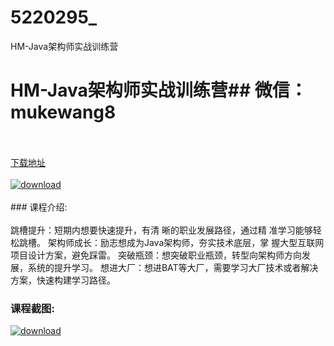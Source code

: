 # 5220295_
HM-Java架构师实战训练营
# HM-Java架构师实战训练营## 微信：mukewang8
<br/></br>[下载地址](http://www.36tz.cn/article/5220295 "下载地址")
<br/></br>[![download](http://36tz.cn/muke_img/2021_07_1-5-300x189.png "下载地址")](http://www.36tz.cn/article/5220295 "下载地址")
<br/></br>### 课程介绍:<br/></br>跳槽提升：短期内想要快速提升，有清 晰的职业发展路径，通过精 准学习能够轻松跳槽。
架构师成长：励志想成为Java架构师，夯实技术底层，掌 握大型互联网项目设计方案，避免踩雷。
突破瓶颈：想突破职业瓶颈，转型向架构师方向发展，系统的提升学习。
想进大厂：想进BAT等大厂，需要学习大厂技术或者解决方案，快速构建学习路径。

### 课程截图:
[![download](http://36tz.cn/muke_img/2021_07_2-6.png "下载地址")](http://www.36tz.cn/article/5220295 "下载地址")
